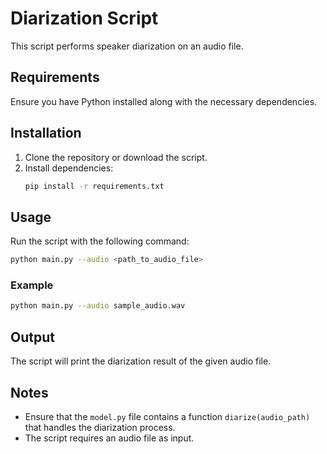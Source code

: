 # Diarization Script

This script performs speaker diarization on an audio file.

## Requirements

Ensure you have Python installed along with the necessary dependencies.

## Installation

1. Clone the repository or download the script.
2. Install dependencies:
   ```bash
   pip install -r requirements.txt
   ```

## Usage

Run the script with the following command:
```bash
python main.py --audio <path_to_audio_file>
```

### Example
```bash
python main.py --audio sample_audio.wav
```

## Output

The script will print the diarization result of the given audio file.

## Notes

- Ensure that the `model.py` file contains a function `diarize(audio_path)` that handles the diarization process.
- The script requires an audio file as input.

